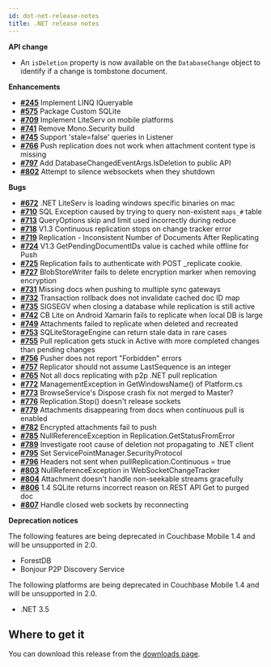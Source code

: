 ```yaml
---
id: dot-net-release-notes
title: .NET release notes
---
```


__API change__

- An `isDeletion` property is now available on the `DatabaseChange` object to identify if a change is tombstone document.

__Enhancements__

- [__#245__](https://github.com/couchbase/couchbase-lite-net/issues/245) Implement LINQ IQueryable
- [__#575__](https://github.com/couchbase/couchbase-lite-net/issues/575) Package Custom SQLite
- [__#709__](https://github.com/couchbase/couchbase-lite-net/issues/709) Implement LiteServ on mobile platforms
- [__#741__](https://github.com/couchbase/couchbase-lite-net/issues/741) Remove Mono.Security build
- [__#745__](https://github.com/couchbase/couchbase-lite-net/issues/745) Support 'stale=false' queries in Listener
- [__#766__](https://github.com/couchbase/couchbase-lite-net/issues/766) Push replication does not work when attachment content type is missing
- [__#797__](https://github.com/couchbase/couchbase-lite-net/issues/797) Add DatabaseChangedEventArgs.IsDeletion to public API
- [__#802__](https://github.com/couchbase/couchbase-lite-net/issues/802) Attempt to silence websockets when they shutdown

__Bugs__

- [__#672__](https://github.com/couchbase/couchbase-lite-net/issues/672) .NET LiteServ is loading windows specific binaries on mac
- [__#710__](https://github.com/couchbase/couchbase-lite-net/issues/710) SQL Exception caused by trying to query non-existent `maps_#` table
- [__#713__](https://github.com/couchbase/couchbase-lite-net/issues/713) QueryOptions skip and limit used incorrectly during reduce
- [__#718__](https://github.com/couchbase/couchbase-lite-net/issues/718) V1.3 Continuous replication stops on change tracker error
- [__#719__](https://github.com/couchbase/couchbase-lite-net/issues/719) Replication - Inconsistent Number of Documents After Replicating
- [__#724__](https://github.com/couchbase/couchbase-lite-net/issues/724) V1.3 GetPendingDocumentIDs value is cached while offline for Push
- [__#725__](https://github.com/couchbase/couchbase-lite-net/issues/725) Replication fails to authenticate with POST _replicate cookie. 
- [__#727__](https://github.com/couchbase/couchbase-lite-net/issues/727) BlobStoreWriter fails to delete encryption marker when removing encryption
- [__#731__](https://github.com/couchbase/couchbase-lite-net/issues/731) Missing docs when pushing to multiple sync gateways
- [__#732__](https://github.com/couchbase/couchbase-lite-net/issues/732) Transaction rollback does not invalidate cached doc ID map
- [__#735__](https://github.com/couchbase/couchbase-lite-net/issues/735) SIGSEGV when closing a database while replication is still active
- [__#742__](https://github.com/couchbase/couchbase-lite-net/issues/742) CB Lite on Android Xamarin fails to replicate when local DB is large
- [__#749__](https://github.com/couchbase/couchbase-lite-net/issues/749) Attachments failed to replicate when deleted and recreated
- [__#753__](https://github.com/couchbase/couchbase-lite-net/issues/753) SQLiteStorageEngine can return stale data in rare cases
- [__#755__](https://github.com/couchbase/couchbase-lite-net/issues/755) Pull replication gets stuck in Active with more completed changes than pending changes
- [__#756__](https://github.com/couchbase/couchbase-lite-net/issues/756) Pusher does not report "Forbidden" errors
- [__#757__](https://github.com/couchbase/couchbase-lite-net/issues/757) Replicator should not assume LastSequence is an integer
- [__#765__](https://github.com/couchbase/couchbase-lite-net/issues/765) Not all docs replicating with p2p .NET pull replication
- [__#772__](https://github.com/couchbase/couchbase-lite-net/issues/772) ManagementException in GetWindowsName() of Platform.cs
- [__#773__](https://github.com/couchbase/couchbase-lite-net/issues/773) BrowseService's Dispose crash fix not merged to Master?
- [__#776__](https://github.com/couchbase/couchbase-lite-net/issues/776) Replication.Stop() doesn't release sockets
- [__#779__](https://github.com/couchbase/couchbase-lite-net/issues/779) Attachments disappearing from docs when continuous pull is enabled
- [__#782__](https://github.com/couchbase/couchbase-lite-net/issues/782) Encrypted attachments fail to push
- [__#785__](https://github.com/couchbase/couchbase-lite-net/issues/785) NullReferenceException in Replication.GetStatusFromError
- [__#789__](https://github.com/couchbase/couchbase-lite-net/issues/789) Investigate root cause of deletion not propagating to .NET client
- [__#795__](https://github.com/couchbase/couchbase-lite-net/issues/795) Set ServicePointManager.SecurityProtocol
- [__#796__](https://github.com/couchbase/couchbase-lite-net/issues/796) Headers not sent when pullReplication.Continuous = true
- [__#803__](https://github.com/couchbase/couchbase-lite-net/issues/803) NullReferenceException in WebSocketChangeTracker
- [__#804__](https://github.com/couchbase/couchbase-lite-net/issues/804) Attachment doesn't handle non-seekable streams gracefully
- [__#806__](https://github.com/couchbase/couchbase-lite-net/issues/806) 1.4 SQLite returns incorrect reason on REST API Get to purged doc
- [__#807__](https://github.com/couchbase/couchbase-lite-net/issues/807) Handle closed web sockets by reconnecting

__Deprecation notices__

The following features are being deprecated in Couchbase Mobile 1.4 and will be unsupported in 2.0.

- ForestDB
- Bonjour P2P Discovery Service

The following platforms are being deprecated in Couchbase Mobile 1.4 and will be unsupported in 2.0.

- .NET 3.5

## Where to get it

You can download this release from the [downloads page](http://www.couchbase.com/nosql-databases/downloads#couchbase-mobile).